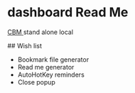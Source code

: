 # dashboard Read Me


<p>
<a href = "JavaScript:( () => {
const script=document.head.appendChild( document.createElement( 'script' ) );
script.src='../../bookmarklets/capture-bookmark.js';
} )()" >
CBM
</a> stand alone local
</p>
## Wish list

* Bookmark file generator
* Read me generator
* AutoHotKey reminders
* Close popup
